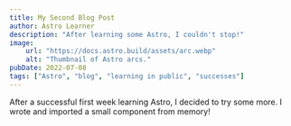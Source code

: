 ```yaml
---
title: My Second Blog Post
author: Astro Learner
description: "After learning some Astro, I couldn't stop!"
image:
    url: "https://docs.astro.build/assets/arc.webp"
    alt: "Thumbnail of Astro arcs."
pubDate: 2022-07-08
tags: ["Astro", "blog", "learning in public", "successes"]
---
```

After a successful first week learning Astro, I decided to try some more. I wrote and imported a small component from memory!